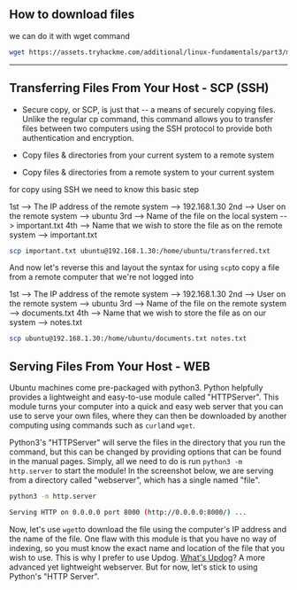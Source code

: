 ## How to download files

we can do it with wget command

```bash
wget https://assets.tryhackme.com/additional/linux-fundamentals/part3/myfile.txt
```
---

## Transferring Files From Your Host - SCP (SSH)

- Secure copy, or SCP, is just that -- a means of securely copying files. Unlike the regular cp command, this command allows you to transfer files between two computers using the SSH protocol to provide both authentication and encryption.

-   Copy files & directories from your current system to a remote system
-   Copy files & directories from a remote system to your current system

for copy using SSH we need to know this basic step

1st   -->     The IP address of the remote system    -->                                            192.168.1.30
2nd -->     User on the remote system                           -->                                       ubuntu
3rd  -->     Name of the file on the local system                 -->                                 important.txt
4th  -->     Name that we wish to store the file as on the remote system     -->     important.txt

```bash
scp important.txt ubuntu@192.168.1.30:/home/ubuntu/transferred.txt

```

And now let's reverse this and layout the syntax for using `scp`to copy a file from a remote computer that we're not logged into


1st   -->     The IP address of the remote system      -->                                          192.168.1.30
2nd -->     User on the remote system                       -->                                          ubuntu
3rd  -->     Name of the file on the remote system                   -->                       documents.txt
4th  -->     Name that we wish to store the file as on our system         -->             notes.txt

```bash
scp ubuntu@192.168.1.30:/home/ubuntu/documents.txt notes.txt
```

## **Serving Files From Your Host - WEB**

Ubuntu machines come pre-packaged with python3. Python helpfully provides a lightweight and easy-to-use module called "HTTPServer". This module turns your computer into a quick and easy web server that you can use to serve your own files, where they can then be downloaded by another computing using commands such as `curl`and `wget`. 

Python3's "HTTPServer" will serve the files in the directory that you run the command, but this can be changed by providing options that can be found in the manual pages. Simply, all we need to do is run `python3 -m  http.server` to start the module! In the screenshot below, we are serving from a directory called "webserver", which has a single named "file".

```bash
python3 -m http.server

Serving HTTP on 0.0.0.0 port 8000 (http://0.0.0.0:8000/) ...
```

Now, let's use `wget`to download the file using the computer's IP address and the name of the file. One flaw with this module is that you have no way of indexing, so you must know the exact name and location of the file that you wish to use. This is why I prefer to use Updog. [What's Updog](https://github.com/sc0tfree/updog)? A more advanced yet lightweight webserver. But for now, let's stick to using Python's "HTTP Server".

